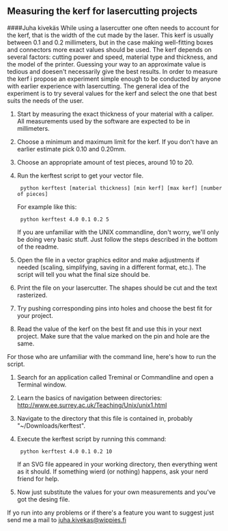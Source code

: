 Measuring the kerf for lasercutting projects
--------------------------------------------
####Juha kivekäs
While using a lasercutter one often needs to account for the kerf, that is 
the width of the cut made by the laser. This kerf is usually between 0.1 and 
0.2 millimeters, but in the case making well-fitting boxes and connectors more 
exact values should be used. The kerf depends on several factors: cutting 
power and speed, material type and thickness, and the model of the printer. 
Guessing your way to an approximate value is tedious and doesen't necessarily 
give the best results. In order to measure the kerf i propose an experiment 
simple enough to be conducted by anyone with earlier experience with 
lasercutting. The general idea of the experiment is to try several values for the kerf 
and select the one that best suits the needs of the user.

1. Start by measuring the exact thickness of your material with a caliper. All measurements used by the software are expected to be in millimeters.

2. Choose a minimum and maximum limit for the kerf. If you don't have an earlier estimate pick 0.10 and 0.20mm.

3. Choose an appropriate amount of test pieces, around 10 to 20.

4. Run the kerftest script to get your vector file.

		python kerftest [material thickness] [min kerf] [max kerf] [number of pieces]
   
   For example like this:

		python kerftest 4.0 0.1 0.2 5

   If you are unfamiliar with the UNIX commandline, don't worry, we'll only be doing very basic stuff. Just follow the steps described in the bottom of the readme.

5. Open the file in a vector graphics editor and make adjustments if needed (scaling, simplifying, saving in a different format, etc.). The script will tell you what the final size should be.

6. Print the file on your lasercutter. The shapes should be cut and the text rasterized.

7. Try pushing corresponding pins into holes and choose the best fit for your project.

8. Read the value of the kerf on the best fit and use this in your next project. Make sure that the value marked on the pin and hole are the same.   

For those who are unfamiliar with the command line, here's how to run the script.


1. Search for an application called Treminal or Commandline and open a Terminal window.

2. Learn the basics of navigation between directories: http://www.ee.surrey.ac.uk/Teaching/Unix/unix1.html

3. Navigate to the directory that this file is contained in, probably "~/Downloads/kerftest".

4. Execute the kerftest script by running this command:

		python kerftest 4.0 0.1 0.2 10

   If an SVG file appeared in your working directory, then everything went as it should. If something wierd (or nothing) happens, ask your nerd friend for help.

5. Now just substitute the values for your own measurements and you've got the desing file.

If yo run into any problems or if there's a feature you want to suggest just send me a mail to juha.kivekas@wippies.fi
